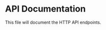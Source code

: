 # API Documentation

This file will document the HTTP API endpoints.

<!-- Axolotl – Empowered by satoshiflow. -->
